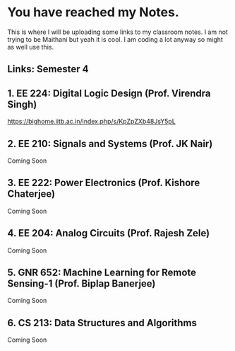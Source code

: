 # You have reached my Notes.

This is where I will be uploading some links to my classroom notes. I am not trying to be Maithani but yeah it is cool. I am coding a lot anyway so might as well use this.

## Links: Semester 4

## **1. EE 224: Digital Logic Design (Prof. Virendra Singh)**
https://bighome.iitb.ac.in/index.php/s/KpZpZXb48JsY5pL
## **2. EE 210: Signals and Systems (Prof. JK Nair)**
 Coming Soon
## **3. EE 222: Power Electronics (Prof. Kishore Chaterjee)**
 Coming Soon 
## **4. EE 204: Analog Circuits (Prof. Rajesh Zele)**
  Coming Soon
## **5. GNR 652: Machine Learning for Remote Sensing-1 (Prof. Biplap Banerjee)**
 Coming Soon
## **6. CS 213: Data Structures and Algorithms**
 Coming Soon

